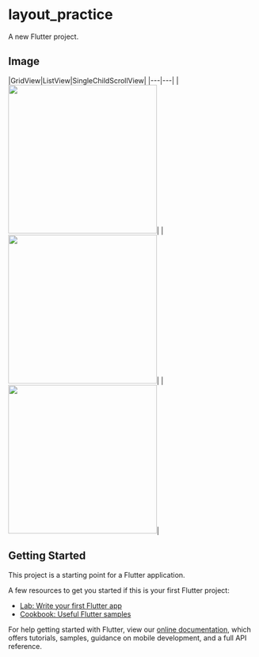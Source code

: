 # layout_practice

A new Flutter project.

## Image

|GridView|ListView|SingleChildScrollView|
|---|---|
|<img src="https://user-images.githubusercontent.com/92189386/160115391-de255e62-6164-4b3c-a86e-0ce03db3eb44.png" width="300">|
|<img src="https://user-images.githubusercontent.com/92189386/160115490-b9ce13eb-b311-4df0-a8a5-5799857b0c2e.png" width="300">|
|<img src="https://user-images.githubusercontent.com/92189386/160115502-4b73a14d-7ad4-45c7-b0a6-c361139307cc.png" width="300">|

## Getting Started

This project is a starting point for a Flutter application.

A few resources to get you started if this is your first Flutter project:

- [Lab: Write your first Flutter app](https://flutter.dev/docs/get-started/codelab)
- [Cookbook: Useful Flutter samples](https://flutter.dev/docs/cookbook)

For help getting started with Flutter, view our
[online documentation](https://flutter.dev/docs), which offers tutorials,
samples, guidance on mobile development, and a full API reference.
